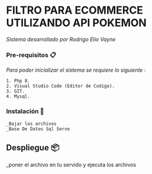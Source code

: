 # FILTRO PARA ECOMMERCE UTILIZANDO API POKEMON 

_Sistema desarrollado por Rodrigo Elio Vayne_


### Pre-requisitos 📋

_Para poder inicializar el sistema se requiere lo siguiente :_

```
1. Php 8.
2. Visual Studio Code (Editor de Codigo).
3. GIT.
4. Mysql.
```

### Instalación 🔧
```
_Bajar los archivos
_Base De Datos Sql Serve

```

## Despliegue 📦
_poner el archivo en tu servido y ejecuta los archivos 
